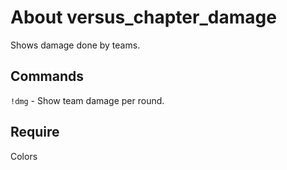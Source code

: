 # About versus_chapter_damage
Shows damage done by teams.

## Commands
`!dmg` - Show team damage per round.

## Require
Colors
